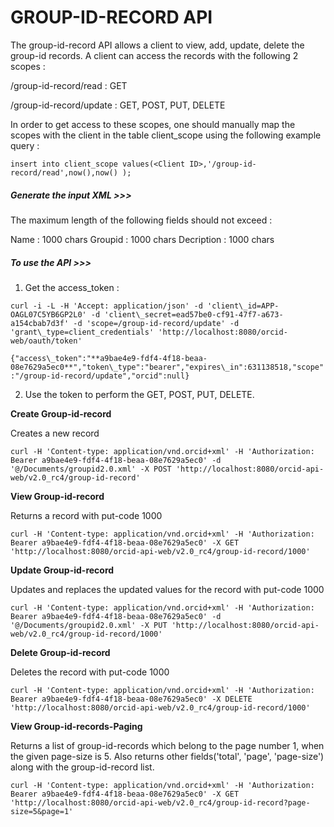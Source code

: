 # GROUP-ID-RECORD API

The group-id-record API allows a client to view, add, update, delete the group-id records.
A client can access the records with the following 2 scopes : 

/group-id-record/read : GET

/group-id-record/update : GET, POST, PUT, DELETE


In order to get access to these scopes, one should manually map the scopes with the client in the table client_scope using the following example query :

``insert into client_scope values(<Client ID>,'/group-id-record/read',now(),now() );``

##### Generate the input XML >>>

The maximum length of the following fields should not exceed :

Name : 1000 chars
Groupid : 1000 chars
Decription : 1000 chars


##### To use the API >>>

1) Get the access_token :

``curl -i -L -H 'Accept: application/json' -d 'client\_id=APP-OAGL07C5YB6GP2L0' -d 'client\_secret=ead57be0-cf91-47f7-a673-a154cbab7d3f' -d 'scope=/group-id-record/update' -d 'grant\_type=client_credentials' 'http://localhost:8080/orcid-web/oauth/token'``



``{"access\_token":"**a9bae4e9-fdf4-4f18-beaa-08e7629a5ec0**","token\_type":"bearer","expires\_in":631138518,"scope":"/group-id-record/update","orcid":null}``

2) Use the token to perform the GET, POST, PUT, DELETE.

**Create Group-id-record**

Creates a new record

``curl -H 'Content-type: application/vnd.orcid+xml' -H 'Authorization: Bearer a9bae4e9-fdf4-4f18-beaa-08e7629a5ec0' -d '@/Documents/groupid2.0.xml' -X POST 'http://localhost:8080/orcid-api-web/v2.0_rc4/group-id-record'``

**View Group-id-record**

Returns a record with put-code 1000

``curl -H 'Content-type: application/vnd.orcid+xml' -H 'Authorization: Bearer a9bae4e9-fdf4-4f18-beaa-08e7629a5ec0' -X GET 'http://localhost:8080/orcid-api-web/v2.0_rc4/group-id-record/1000'``

**Update Group-id-record**

Updates and replaces the updated values for the record with put-code 1000

``curl -H 'Content-type: application/vnd.orcid+xml' -H 'Authorization: Bearer a9bae4e9-fdf4-4f18-beaa-08e7629a5ec0' -d '@/Documents/groupid2.0.xml' -X PUT 'http://localhost:8080/orcid-api-web/v2.0_rc4/group-id-record/1000'``

**Delete Group-id-record**

Deletes the record with put-code 1000

``curl -H 'Content-type: application/vnd.orcid+xml' -H 'Authorization: Bearer a9bae4e9-fdf4-4f18-beaa-08e7629a5ec0' -X DELETE 'http://localhost:8080/orcid-api-web/v2.0_rc4/group-id-record/1000'``

**View Group-id-records-Paging**

Returns a list of group-id-records which belong to the page number 1, when the given page-size is 5. Also returns other fields('total', 'page', 'page-size') along with the group-id-record list.

``curl -H 'Content-type: application/vnd.orcid+xml' -H 'Authorization: Bearer a9bae4e9-fdf4-4f18-beaa-08e7629a5ec0' -X GET 'http://localhost:8080/orcid-api-web/v2.0_rc4/group-id-record?page-size=5&page=1'``
